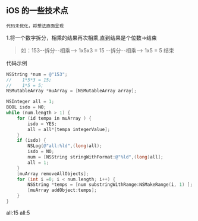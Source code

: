 ## iOS 的一些技术点 
`代码未优化，将想法直面呈现`

1.将一个数字拆分，相乘的结果再次相乘,直到结果是个位数->结束
>  如：153--拆分--相乘--> 1x5x3 = 15 --拆分--相乘--> 1x5 = 5 结束

代码示例

```objective-c
NSString *num = @"153";
//    1*5*3 = 15;
//    1*5 = 5;
NSMutableArray *muArray = [NSMutableArray array];

NSInteger all = 1;
BOOL isdo = NO;
while (num.length > 1) {
    for (id tempa in muArray ) {
        isdo = YES;
        all = all*[tempa integerValue];
    }
    if (isdo) {
        NSLog(@"all:%ld",(long)all);
        isdo = NO;
        num = [NSString stringWithFormat:@"%ld",(long)all];
        all = 1;
    }
    [muArray removeAllObjects];
    for (int i =0; i < num.length; i++) {
        NSString *temps = [num substringWithRange:NSMakeRange(i, 1) ];
        [muArray addObject:temps];
    }
}
```
all:15
all:5
